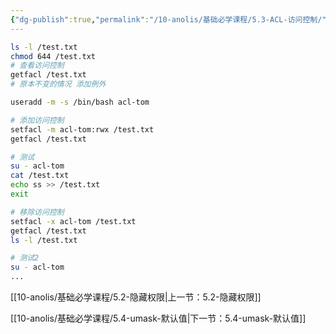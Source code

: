 ```yaml
---
{"dg-publish":true,"permalink":"/10-anolis/基础必学课程/5.3-ACL-访问控制/","dgPassFrontmatter":true}
---
```



```bash
ls -l /test.txt
chmod 644 /test.txt
# 查看访问控制
getfacl /test.txt
# 原本不变的情况 添加例外

useradd -m -s /bin/bash acl-tom

# 添加访问控制
setfacl -m acl-tom:rwx /test.txt
getfacl /test.txt

# 测试
su - acl-tom
cat /test.txt
echo ss >> /test.txt
exit

# 移除访问控制
setfacl -x acl-tom /test.txt
getfacl /test.txt
ls -l /test.txt

# 测试2
su - acl-tom
... 

```


[[10-anolis/基础必学课程/5.2-隐藏权限\|上一节：5.2-隐藏权限]]

[[10-anolis/基础必学课程/5.4-umask-默认值\|下一节：5.4-umask-默认值]]